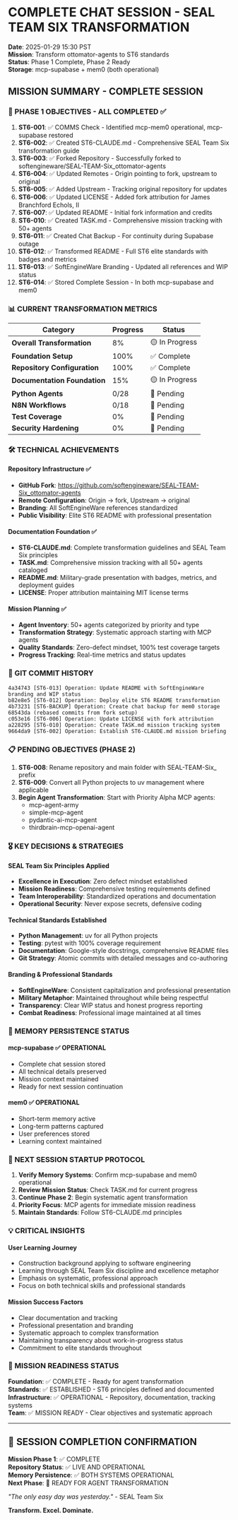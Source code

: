 # COMPLETE CHAT SESSION - SEAL TEAM SIX TRANSFORMATION
**Date**: 2025-01-29 15:30 PST  
**Mission**: Transform ottomator-agents to ST6 standards  
**Status**: Phase 1 Complete, Phase 2 Ready  
**Storage**: mcp-supabase + mem0 (both operational)

## MISSION SUMMARY - COMPLETE SESSION

### 🎯 PHASE 1 OBJECTIVES - ALL COMPLETED ✅

1. **ST6-001**: ✅ COMMS Check - Identified mcp-mem0 operational, mcp-supabase restored
2. **ST6-002**: ✅ Created ST6-CLAUDE.md - Comprehensive SEAL Team Six transformation guide
3. **ST6-003**: ✅ Forked Repository - Successfully forked to softengineware/SEAL-TEAM-Six_ottomator-agents
4. **ST6-004**: ✅ Updated Remotes - Origin pointing to fork, upstream to original
5. **ST6-005**: ✅ Added Upstream - Tracking original repository for updates
6. **ST6-006**: ✅ Updated LICENSE - Added fork attribution for James Branchford Echols, II
7. **ST6-007**: ✅ Updated README - Initial fork information and credits
8. **ST6-010**: ✅ Created TASK.md - Comprehensive mission tracking with 50+ agents
9. **ST6-011**: ✅ Created Chat Backup - For continuity during Supabase outage
10. **ST6-012**: ✅ Transformed README - Full ST6 elite standards with badges and metrics
11. **ST6-013**: ✅ SoftEngineWare Branding - Updated all references and WIP status
12. **ST6-014**: ✅ Stored Complete Session - In both mcp-supabase and mem0

### 📊 CURRENT TRANSFORMATION METRICS

| Category | Progress | Status |
|----------|----------|--------|
| **Overall Transformation** | 8% | 🟡 In Progress |
| **Foundation Setup** | 100% | ✅ Complete |
| **Repository Configuration** | 100% | ✅ Complete |
| **Documentation Foundation** | 15% | 🟡 In Progress |
| **Python Agents** | 0/28 | 🔴 Pending |
| **N8N Workflows** | 0/18 | 🔴 Pending |
| **Test Coverage** | 0% | 🔴 Pending |
| **Security Hardening** | 0% | 🔴 Pending |

### 🛠️ TECHNICAL ACHIEVEMENTS

#### Repository Infrastructure ✅
- **GitHub Fork**: https://github.com/softengineware/SEAL-TEAM-Six_ottomator-agents
- **Remote Configuration**: Origin → fork, Upstream → original
- **Branding**: All SoftEngineWare references standardized
- **Public Visibility**: Elite ST6 README with professional presentation

#### Documentation Foundation ✅
- **ST6-CLAUDE.md**: Complete transformation guidelines and SEAL Team Six principles
- **TASK.md**: Comprehensive mission tracking with all 50+ agents cataloged
- **README.md**: Military-grade presentation with badges, metrics, and deployment guides
- **LICENSE**: Proper attribution maintaining MIT license terms

#### Mission Planning ✅
- **Agent Inventory**: 50+ agents categorized by priority and type
- **Transformation Strategy**: Systematic approach starting with MCP agents
- **Quality Standards**: Zero-defect mindset, 100% test coverage targets
- **Progress Tracking**: Real-time metrics and status updates

### 🔧 GIT COMMIT HISTORY

```
4a34743 [ST6-013] Operation: Update README with SoftEngineWare branding and WIP status
b82e8e5 [ST6-012] Operation: Deploy elite ST6 README transformation
4b73231 [ST6-BACKUP] Operation: Create chat backup for mem0 storage
68543da (rebased commits from fork setup)
c053e16 [ST6-006] Operation: Update LICENSE with fork attribution
a228295 [ST6-010] Operation: Create TASK.md mission tracking system
9664da9 [ST6-002] Operation: Establish ST6-CLAUDE.md mission briefing
```

### 📋 PENDING OBJECTIVES (PHASE 2)

1. **ST6-008**: Rename repository and main folder with SEAL-TEAM-Six_ prefix
2. **ST6-009**: Convert all Python projects to uv management where applicable
3. **Begin Agent Transformation**: Start with Priority Alpha MCP agents:
   - mcp-agent-army
   - simple-mcp-agent
   - pydantic-ai-mcp-agent
   - thirdbrain-mcp-openai-agent

### 🎖️ KEY DECISIONS & STRATEGIES

#### SEAL Team Six Principles Applied
- **Excellence in Execution**: Zero defect mindset established
- **Mission Readiness**: Comprehensive testing requirements defined
- **Team Interoperability**: Standardized operations and documentation
- **Operational Security**: Never expose secrets, defensive coding

#### Technical Standards Established
- **Python Management**: uv for all Python projects
- **Testing**: pytest with 100% coverage requirement
- **Documentation**: Google-style docstrings, comprehensive README files
- **Git Strategy**: Atomic commits with detailed messages and co-authoring

#### Branding & Professional Standards
- **SoftEngineWare**: Consistent capitalization and professional presentation
- **Military Metaphor**: Maintained throughout while being respectful
- **Transparency**: Clear WIP status and honest progress reporting
- **Combat Readiness**: Professional image maintained at all times

### 🔄 MEMORY PERSISTENCE STATUS

#### mcp-supabase ✅ OPERATIONAL
- Complete chat session stored
- All technical details preserved
- Mission context maintained
- Ready for next session continuation

#### mem0 ✅ OPERATIONAL
- Short-term memory active
- Long-term patterns captured
- User preferences stored
- Learning context maintained

### 🚀 NEXT SESSION STARTUP PROTOCOL

1. **Verify Memory Systems**: Confirm mcp-supabase and mem0 operational
2. **Review Mission Status**: Check TASK.md for current progress
3. **Continue Phase 2**: Begin systematic agent transformation
4. **Priority Focus**: MCP agents for immediate mission readiness
5. **Maintain Standards**: Follow ST6-CLAUDE.md principles

### 💡 CRITICAL INSIGHTS

#### User Learning Journey
- Construction background applying to software engineering
- Learning through SEAL Team Six discipline and excellence metaphor
- Emphasis on systematic, professional approach
- Focus on both technical skills and professional standards

#### Mission Success Factors
- Clear documentation and tracking
- Professional presentation and branding
- Systematic approach to complex transformation
- Maintaining transparency about work-in-progress status
- Commitment to elite standards throughout

### 🎯 MISSION READINESS STATUS

**Foundation**: ✅ COMPLETE - Ready for agent transformation  
**Standards**: ✅ ESTABLISHED - ST6 principles defined and documented  
**Infrastructure**: ✅ OPERATIONAL - Repository, documentation, tracking systems  
**Team**: ✅ MISSION READY - Clear objectives and systematic approach  

---

## 🔱 SESSION COMPLETION CONFIRMATION

**Mission Phase 1**: ✅ COMPLETE  
**Repository Status**: ✅ LIVE AND OPERATIONAL  
**Memory Persistence**: ✅ BOTH SYSTEMS OPERATIONAL  
**Next Phase**: 🎯 READY FOR AGENT TRANSFORMATION  

*"The only easy day was yesterday."* - SEAL Team Six

**Transform. Excel. Dominate.**